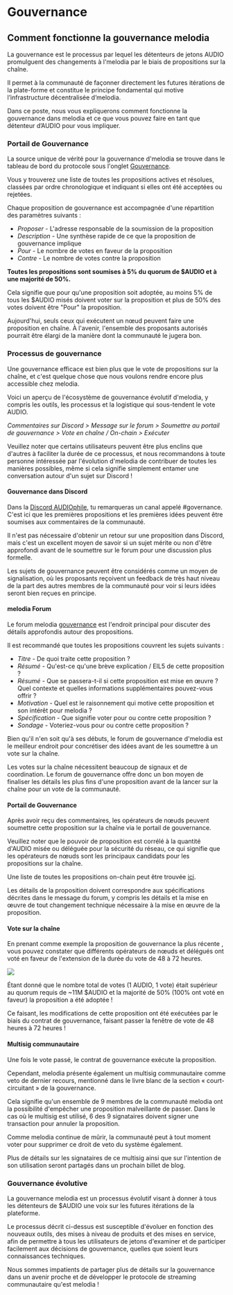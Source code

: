 # Gouvernance

## Comment fonctionne la gouvernance melodia

La gouvernance est le processus par lequel les détenteurs de jetons AUDIO promulguent des changements à l'melodia par le biais de propositions sur la chaîne.

Il permet à la communauté de façonner directement les futures itérations de la plate-forme et constitue le principe fondamental qui motive l’infrastructure décentralisée d’melodia.

Dans ce poste, nous vous expliquerons comment fonctionne la gouvernance dans melodia et ce que vous pouvez faire en tant que détenteur d’AUDIO pour vous impliquer.

### **Portail de Gouvernance**

La source unique de vérité pour la gouvernance d'melodia se trouve dans le tableau de bord du protocole sous l'onglet [Gouvernance](https://dashboard.melodia.org/governance).

Vous y trouverez une liste de toutes les propositions actives et résolues, classées par ordre chronologique et indiquant si elles ont été acceptées ou rejetées.

Chaque proposition de gouvernance est accompagnée d'une répartition des paramètres suivants :

- _Proposer_ - L'adresse responsable de la soumission de la proposition
- _Description_ - Une synthèse rapide de ce que la proposition de gouvernance implique
- _Pour_ - Le nombre de votes en faveur de la proposition
- _Contre_ - Le nombre de votes contre la proposition

**Toutes les propositions sont soumises à 5% du quorum de $AUDIO et à une majorité de 50%.**

Cela signifie que pour qu'une proposition soit adoptée, au moins 5% de tous les $AUDIO misés doivent voter sur la proposition et plus de 50% des votes doivent être "Pour" la proposition.

Aujourd'hui, seuls ceux qui exécutent un nœud peuvent faire une proposition en chaîne. À l'avenir, l'ensemble des proposants autorisés pourrait être élargi de la manière dont la communauté le jugera bon.

### **Processus de gouvernance**

Une gouvernance efficace est bien plus que le vote de propositions sur la chaîne, et c'est quelque chose que nous voulons rendre encore plus accessible chez melodia.

Voici un aperçu de l'écosystème de gouvernance évolutif d'melodia, y compris les outils, les processus et la logistique qui sous-tendent le vote AUDIO.

_Commentaires sur Discord > Message sur le forum > Soumettre au portail de gouvernance > Vote en chaîne / On-chain > Exécuter_

Veuillez noter que certains utilisateurs peuvent être plus enclins que d'autres à faciliter la durée de ce processus, et nous recommandons à toute personne intéressée par l'évolution d'melodia de contribuer de toutes les manières possibles, même si cela signifie simplement entamer une conversation autour d'un sujet sur Discord !

#### **Gouvernance dans Discord**

Dans la [Discord AUDIOphile](https://discord.gg/ah5CcqW), tu remarqueras un canal appelé \#governance. C'est ici que les premières propositions et les premières idées peuvent être soumises aux commentaires de la communauté.

Il n'est pas nécessaire d'obtenir un retour sur une proposition dans Discord, mais c'est un excellent moyen de savoir si un sujet mérite ou non d'être approfondi avant de le soumettre sur le forum pour une discussion plus formelle.

Les sujets de gouvernance peuvent être considérés comme un moyen de signalisation, où les proposants reçoivent un feedback de très haut niveau de la part des autres membres de la communauté pour voir si leurs idées seront bien reçues en principe.

#### **melodia Forum**

Le forum melodia [gouvernance](https://gov.melodia.org/) est l'endroit principal pour discuter des détails approfondis autour des propositions.

Il est recommandé que toutes les propositions couvrent les sujets suivants :

- _Titre_ - De quoi traite cette proposition ?
- _Résumé_ - Qu'est-ce qu'une brève explication / EIL5 de cette proposition ?
- _Résumé_ - Que se passera-t-il si cette proposition est mise en œuvre ? Quel contexte et quelles informations supplémentaires pouvez-vous offrir ?
- _Motivation_ - Quel est le raisonnement qui motive cette proposition et son intérêt pour melodia ?
- _Spécification_ - Que signifie voter pour ou contre cette proposition ?
- _Sondage_ - Voteriez-vous pour ou contre cette proposition ?

Bien qu'il n'en soit qu'à ses débuts, le forum de gouvernance d'melodia est le meilleur endroit pour concrétiser des idées avant de les soumettre à un vote sur la chaîne.

Les votes sur la chaîne nécessitent beaucoup de signaux et de coordination. Le forum de gouvernance offre donc un bon moyen de finaliser les détails les plus fins d'une proposition avant de la lancer sur la chaîne pour un vote de la communauté.

#### **Portail de Gouvernance**

Après avoir reçu des commentaires, les opérateurs de nœuds peuvent soumettre cette proposition sur la chaîne via le portail de gouvernance.

Veuillez noter que le pouvoir de proposition est corrélé à la quantité d'AUDIO misée ou déléguée pour la sécurité du réseau, ce qui signifie que les opérateurs de nœuds sont les principaux candidats pour les propositions sur la chaîne.

Une liste de toutes les propositions on-chain peut être trouvée [ici](https://dashboard.melodia.org/#/governance).

Les détails de la proposition doivent correspondre aux spécifications décrites dans le message du forum, y compris les détails et la mise en œuvre de tout changement technique nécessaire à la mise en œuvre de la proposition.

#### **Vote sur la chaîne**

En prenant comme exemple la proposition de gouvernance la plus récente , vous pouvez constater que différents opérateurs de nœuds et délégués ont voté en faveur de l'extension de la durée du vote de 48 à 72 heures.

![](https://assets.website-files.com/6024b69839b1b7fd3787991c/607d16049feb3a126f852b57_H6OK09A-2szawbI66mlGi7489J5aj-x604boPIeDUs6zhfZB7Fs77rIsaskaMGslMNWdGrTfm2ZM_sLalkwBvLCn-I0aUm7g9aSIYr11qC0b2t5WHELcyUtSlK21OaD5UgB9mnRN.png)

Étant donné que le nombre total de votes \(1 AUDIO, 1 vote\) était supérieur au quorum requis de ~11M $AUDIO et la majorité de 50% \(100% ont voté en faveur\) la proposition a été adoptée !

Ce faisant, les modifications de cette proposition ont été exécutées par le biais du contrat de gouvernance, faisant passer la fenêtre de vote de 48 heures à 72 heures !

#### **Multisig communautaire**

Une fois le vote passé, le contrat de gouvernance exécute la proposition.

Cependant, melodia présente également un multisig communautaire comme veto de dernier recours, mentionné dans le livre blanc de la section « court-circuitant » de la gouvernance.

Cela signifie qu'un ensemble de 9 membres de la communauté melodia ont la possibilité d'empêcher une proposition malveillante de passer. Dans le cas où le multisig est utilisé, 6 des 9 signataires doivent signer une transaction pour annuler la proposition.

Comme melodia continue de mûrir, la communauté peut à tout moment voter pour supprimer ce droit de veto du système également.

Plus de détails sur les signataires de ce multisig ainsi que sur l'intention de son utilisation seront partagés dans un prochain billet de blog.

### **Gouvernance évolutive**

La gouvernance melodia est un processus évolutif visant à donner à tous les détenteurs de $AUDIO une voix sur les futures itérations de la plateforme.

Le processus décrit ci-dessus est susceptible d'évoluer en fonction des nouveaux outils, des mises à niveau de produits et des mises en service, afin de permettre à tous les utilisateurs de jetons d'examiner et de participer facilement aux décisions de gouvernance, quelles que soient leurs connaissances techniques.

Nous sommes impatients de partager plus de détails sur la gouvernance dans un avenir proche et de développer le protocole de streaming communautaire qu'est melodia !
